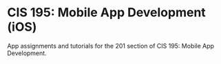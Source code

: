  # CIS 195: Mobile App Development (iOS)
 App assignments and tutorials for the 201 section of CIS 195: Mobile App Development.
